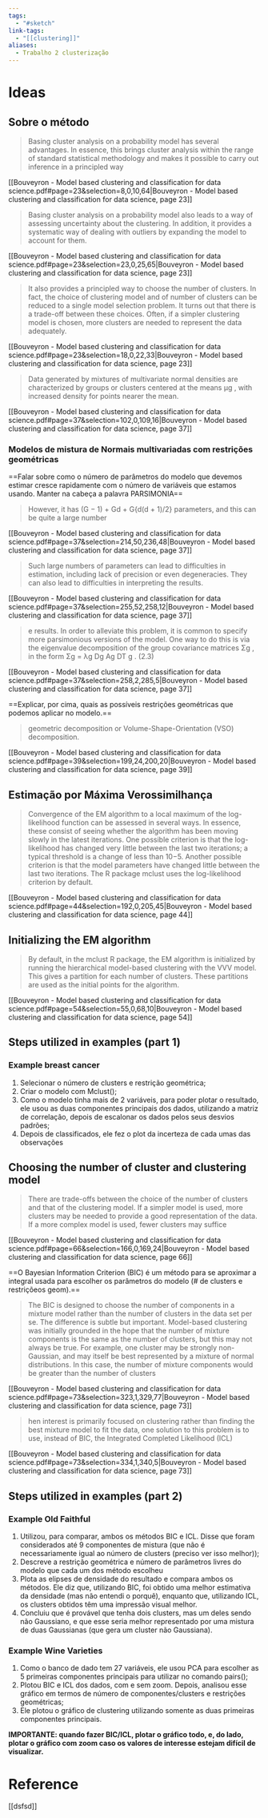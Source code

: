 ```yaml
---
tags:
  - "#sketch"
link-tags:
  - "[[clustering]]"
aliases:
  - Trabalho 2 clusterização
---
```

# Ideas

## Sobre o método
> Basing cluster analysis on a probability model has several advantages. In essence, this brings cluster analysis within the range of standard statistical methodology and makes it possible to carry out inference in a principled way

[[Bouveyron - Model based clustering and classification for data science.pdf#page=23&selection=8,0,10,64|Bouveyron - Model based clustering and classification for data science, page 23]]

> Basing cluster analysis on a probability model also leads to a way of assessing uncertainty about the clustering. In addition, it provides a systematic way of dealing with outliers by expanding the model to account for them.

[[Bouveyron - Model based clustering and classification for data science.pdf#page=23&selection=23,0,25,65|Bouveyron - Model based clustering and classification for data science, page 23]]

> It also provides a principled way to choose the number of clusters. In fact, the choice of clustering model and of number of clusters can be reduced to a single model selection problem. It turns out that there is a trade-off between these choices. Often, if a simpler clustering model is chosen, more clusters are needed to represent the data adequately.

[[Bouveyron - Model based clustering and classification for data science.pdf#page=23&selection=18,0,22,33|Bouveyron - Model based clustering and classification for data science, page 23]]

> Data generated by mixtures of multivariate normal densities are characterized by groups or clusters centered at the means μg , with increased density for points nearer the mean.

[[Bouveyron - Model based clustering and classification for data science.pdf#page=37&selection=102,0,109,16|Bouveyron - Model based clustering and classification for data science, page 37]]

### Modelos de mistura de Normais multivariadas com restrições geométricas
==Falar sobre como o número de parâmetros do modelo que devemos estimar cresce rapidamente com o número de variáveis que estamos usando. Manter na cabeça a palavra PARSIMONIA==

> However, it has (G − 1) + Gd + G{d(d + 1)/2} parameters, and this can be quite a large number

[[Bouveyron - Model based clustering and classification for data science.pdf#page=37&selection=214,50,236,48|Bouveyron - Model based clustering and classification for data science, page 37]]

> Such large numbers of parameters can lead to difficulties in estimation, including lack of precision or even degeneracies. They can also lead to difficulties in interpreting the results.

[[Bouveyron - Model based clustering and classification for data science.pdf#page=37&selection=255,52,258,12|Bouveyron - Model based clustering and classification for data science, page 37]]

> e results. In order to alleviate this problem, it is common to specify more parsimonious versions of the model. One way to do this is via the eigenvalue decomposition of the group covariance matrices Σg , in the form Σg = λg Dg Ag DT g . (2.3)

[[Bouveyron - Model based clustering and classification for data science.pdf#page=37&selection=258,2,285,5|Bouveyron - Model based clustering and classification for data science, page 37]]

==Explicar, por cima, quais as possíveis restrições geométricas que podemos aplicar no modelo.==

> geometric decomposition or Volume-Shape-Orientation (VSO) decomposition.

[[Bouveyron - Model based clustering and classification for data science.pdf#page=39&selection=199,24,200,20|Bouveyron - Model based clustering and classification for data science, page 39]]

## Estimação por Máxima Verossimilhança
> Convergence of the EM algorithm to a local maximum of the log-likelihood function can be assessed in several ways. In essence, these consist of seeing whether the algorithm has been moving slowly in the latest iterations. One possible criterion is that the log-likelihood has changed very little between the last two iterations; a typical threshold is a change of less than 10−5. Another possible criterion is that the model parameters have changed little between the last two iterations. The R package mclust uses the log-likelihood criterion by default.

[[Bouveyron - Model based clustering and classification for data science.pdf#page=44&selection=192,0,205,45|Bouveyron - Model based clustering and classification for data science, page 44]]

## Initializing the EM algorithm
> By default, in the mclust R package, the EM algorithm is initialized by running the hierarchical model-based clustering with the VVV model. This gives a partition for each number of clusters. These partitions are used as the initial points for the algorithm.

[[Bouveyron - Model based clustering and classification for data science.pdf#page=54&selection=55,0,68,10|Bouveyron - Model based clustering and classification for data science, page 54]]

## Steps utilized in examples (part 1)
### Example breast cancer
1. Selecionar o número de clusters e restrição geométrica;
2. Criar o modelo com Mclust();
3. Como o modelo tinha mais de 2 variáveis, para poder plotar o resultado, ele usou as duas componentes principais dos dados, utilizando a matriz de correlação, depois de escalonar os dados pelos seus desvios padrões;
4. Depois de classificados, ele fez o plot da incerteza de cada umas das observações


## Choosing the number of cluster and clustering model
> There are trade-offs between the choice of the number of clusters and that of the clustering model. If a simpler model is used, more clusters may be needed to provide a good representation of the data. If a more complex model is used, fewer clusters may suffice

[[Bouveyron - Model based clustering and classification for data science.pdf#page=66&selection=166,0,169,24|Bouveyron - Model based clustering and classification for data science, page 66]]

==O Bayesian Information Criterion (BIC) é um método para se aproximar a integral usada para escolher os parâmetros do modelo (# de clusters e restriçõeos geom).==

> The BIC is designed to choose the number of components in a mixture model rather than the number of clusters in the data set per se. The difference is subtle but important. Model-based clustering was initially grounded in the hope that the number of mixture components is the same as the number of clusters, but this may not always be true. For example, one cluster may be strongly non-Gaussian, and may itself be best represented by a mixture of normal distributions. In this case, the number of mixture components would be greater than the number of clusters

[[Bouveyron - Model based clustering and classification for data science.pdf#page=73&selection=323,1,329,77|Bouveyron - Model based clustering and classification for data science, page 73]]

> hen interest is primarily focused on clustering rather than finding the best mixture model to fit the data, one solution to this problem is to use, instead of BIC, the Integrated Completed Likelihood (ICL)

[[Bouveyron - Model based clustering and classification for data science.pdf#page=73&selection=334,1,340,5|Bouveyron - Model based clustering and classification for data science, page 73]]

## Steps utilized in examples (part 2)
### Example Old Faithful
1. Utilizou, para comparar, ambos os métodos BIC e ICL. Disse que foram considerados até 9 componentes de mistura (que não é necessariamente igual ao número de clusters (preciso ver isso melhor));
2.  Descreve a restrição geométrica e número de parâmetros livres do modelo que cada um dos método escolheu 
3. Plota as elipses de densidade do resultado e compara ambos os métodos. Ele diz que, utilizando BIC, foi obtido uma melhor estimativa da densidade (mas não entendi o porquê), enquanto que, utilizando ICL, os clusters obtidos têm uma impressão visual melhor.
4. Concluiu que é provável que tenha dois clusters, mas um deles sendo não Gaussiano, e que esse seria melhor representado por uma mistura de duas Gaussianas (que gera um cluster não Gaussiana).

### Example Wine Varieties
1. Como o banco de dado tem 27 variáveis, ele usou PCA para escolher as 5 primeiras componentes principais para utilizar no comando pairs();
2. Plotou BIC e ICL dos dados, com e sem zoom. Depois, analisou esse gráfico em termos de número de componentes/clusters e restrições geométricas;
3. Ele plotou o gráfico de clustering utilizando somente as duas primeiras componentes principais.


**IMPORTANTE: quando fazer BIC/ICL, plotar o gráfico todo, e, do lado, plotar o gráfico com zoom caso os valores de interesse estejam difícil de visualizar.**

# Reference
[[dsfsd]]


